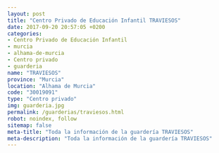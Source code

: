 ```yaml
---
layout: post
title: "Centro Privado de Educación Infantil TRAVIESOS"
date: 2017-09-20 20:57:05 +0200
categories:
- Centro Privado de Educación Infantil
- murcia
- alhama-de-murcia
- Centro privado
- guarderia
name: "TRAVIESOS"
province: "Murcia"
location: "Alhama de Murcia"
code: "30019091"
type: "Centro privado"
img: guarderia.jpg
permalink: /guarderias/traviesos.html
robot: noindex, follow
sitemap: false
meta-title: "Toda la información de la guardería TRAVIESOS"
meta-description: "Toda la información de la guardería TRAVIESOS"
---
```

